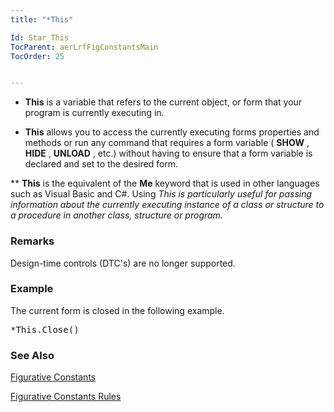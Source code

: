 ```yaml
---
title: "*This"

Id: Star_This
TocParent: aerLrfFigConstantsMain
TocOrder: 25


---
```


* **This** is a variable that refers to the current object, or form that your program is currently executing in. 

* **This** allows you to access the currently executing forms properties and methods or run any command that requires a form variable ( **SHOW** , **HIDE** , **UNLOAD** , etc.) without having to ensure that a form variable is declared and set to the desired form. 

** **This** is the equivalent of the **Me** keyword that is used in other languages such as Visual Basic and C#. Using *This is particularly useful for passing information about the currently executing instance of a class or structure to a procedure in another class, structure or program.* 

### Remarks
Design-time controls (DTC's) are no longer supported. 

### Example
The current form is closed in the following example. 
<pre class="prettyprint">*This.Close()</pre>

### See Also
[Figurative Constants](aerLrfFigConstantsMain.html)

[Figurative Constants Rules](Fig_Constants_Rules.html) 
